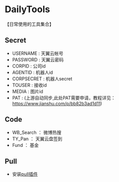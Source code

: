 # DailyTools

【日常使用的工具集合】
## Secret

- USERNAME : 天翼云帐号
- PASSWORD : 天翼云密码
- CORPID : 公司id
- AGENTID : 机器人id
- CORPSECRET : 机器人secret
- TOUSER : 接收id
- MEDIA : 图片id
- PAT : (上游自动同步,此处PAT需要申请，教程详见：https://www.jianshu.com/p/bb82b3ad1d11)

## Code
- WB_Search ： 微博热搜
- TY_Pan ： 天翼云盘签到 
- Fund ： 基金

## Pull
- 安装[pull插件](https://github.com/apps/pull)